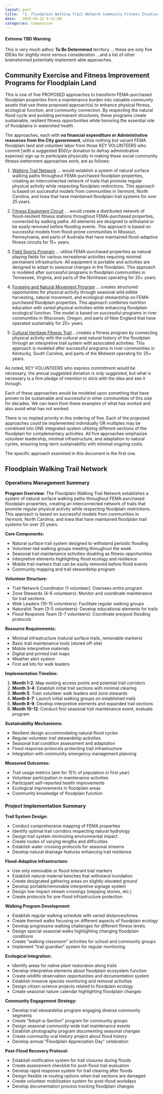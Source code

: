 ```yaml
---
layout: post
title:  "1. Floodplain Walking Trail Network Community Fitness Iniative"
date:   2025-03-22 4:31:00
categories: Compassion
---
```


#### Extreme TBD Warning

This is very much adhoc **To Be Determined** territory ... these are only five IDEAs for slightly more serious consideration  ...and a list of other brainstormed potentially implement-able approaches.

## Community Exercise and Fitness Improvement Programs for Floodplain Land

This is one of five PROPOSED approaches to transform FEMA-purchased floodplain properties from a maintenance burden into valuable community assets that use these proposed approach(s) to enhance physical fitness, ecological function, and community connection. By respecting the natural flood cycle and avoiding permanent structures, these programs create sustainable, resilient fitness opportunities while honoring the essential role of floodplains in watershed health.

The approaches, each with **no financial expenditure or Administrative resources from the City government**, utilize nothing but vacant FEMA floodplain land and volunteer labor from those KEY VOLUNTEERS who commit [with a suggested $50/yr donation to defray administrative expense] sign up to participate physically in making these social community fitness-betterment approaches work, are as follows:

1) [Walking Trail Network](https://brunosolutions.github.io/compassion/2025/03/22/1-Floodplain-Walking-Trail-Network.html) ... would establish a system of natural surface walking paths throughout FEMA-purchased floodplain properties, creating an interconnected network of trails that promote regular physical activity while respecting floodplain restrictions. This approach is based on successful models from communities in Vermont, North Carolina, and Iowa that have maintained floodplain trail systems for over 25 years.

2) [Fitness Equipment Circuit](https://brunosolutions.github.io/compassion/2025/03/22/2-Floodplain-Fitness-Equipment-Circuit.html) ... would create a distributed network of flood-resilient fitness stations throughout FEMA-purchased properties, connected by walking paths. All elements are designed to withstand or be easily removed before flooding events. This approach is based on successful models from flood-prone communities in Missouri, Pennsylvania, and parts of Australia that have maintained flood-adaptive fitness circuits for 15+ years.

3) [Field Sports Program](https://brunosolutions.github.io/compassion/2025/03/22/3-Floodplain-Field-Sports-Program.html) ... utilize FEMA-purchased properties as natural playing fields for various recreational activities requiring minimal permanent infrastructure. All equipment is portable and activities are designed to adapt to seasonal changes in the floodplain. This approach is modeled after successful programs in floodplain communities in Tennessee, Virginia, and parts of the Northeast operating for 20+ years.

4) [Foraging and Natural Movement Program](https://brunosolutions.github.io/compassion/2025/03/22/4-Floodplain-Foraging-and-Natural-Movement-Program.html) ... creates structured opportunities for physical activity through seasonal wild edible harvesting, natural movement, and ecological stewardship on FEMA-purchased floodplain properties. This approach combines nutrition education with varied physical activities while enhancing floodplain ecological function. The model is based on successful programs in river communities in Wisconsin, Oregon, and parts of New England that have operated sustainably for 20+ years.

5) [Cultural Heritage Fitness Trail](https://brunosolutions.github.io/compassion/2025/03/22/5-Cultural-Heritage-Fitness-Trail.html) ...creates a fitness program by connecting physical activity with the cultural and natural history of the floodplain through an interpretive trail system with associated activities. This approach is modeled after successful programs in river communities in Kentucky, South Carolina, and parts of the Midwest operating for 25+ years.

As noted, KEY VOLUNTEERS who express commitment would be necessary; the annual suggested donation is *only suggested*, but what is necessary is a firm pledge of intention to stick with the idea and see it through.

Each of these approaches would be modeled upon something that have proven to be sustainable and successful in other communities of this size for decades. We can learn from these examples of what has worked and also avoid what has not worked.

There is no implied priority in this ordering of five. Each of the proposed approaches could be implemented individually OR multiples may be combined into ONE integrated system utilizing different sections of the floodplain for complementary activities. All five approaches emphasize volunteer leadership, minimal infrastructure, and adaptation to natural cycles, ensuring long-term sustainability with minimal ongoing costs.



The specific approach examined in this document is the first one.

## Floodplain Walking Trail Network

### Operations Management Summary

**Program Overview:**
The Floodplain Walking Trail Network establishes a system of natural surface walking paths throughout FEMA-purchased floodplain properties, creating an interconnected network of trails that promote regular physical activity while respecting floodplain restrictions. This approach is based on successful models from communities in Vermont, North Carolina, and Iowa that have maintained floodplain trail systems for over 25 years.

**Core Components:**
- Natural surface trail system designed to withstand periodic flooding
- Volunteer-led walking groups meeting throughout the week
- Seasonal trail maintenance activities doubling as fitness opportunities
- Interpretive elements highlighting flood ecology and resilience
- Mobile trail markers that can be easily removed before flood events
- Community mapping and trail stewardship program

**Volunteer Structure:**
- Trail Network Coordinator (1 volunteer): Oversees entire program
- Zone Stewards (4-6 volunteers): Monitor and coordinate maintenance for trail sections
- Walk Leaders (10-15 volunteers): Facilitate regular walking groups
- Naturalist Team (3-5 volunteers): Develop educational elements for trails
- Flood Response Team (5-7 volunteers): Coordinate pre/post flooding protocols

**Resource Requirements:**
- Minimal infrastructure (natural surface trails, removable markers)
- Basic trail maintenance tools (stored off-site)
- Mobile interpretive materials
- Digital and printed trail maps
- Weather alert system
- First aid kits for walk leaders

**Implementation Timeline:**
1. **Month 1-2**: Map existing access points and potential trail corridors
2. **Month 3-4**: Establish initial trail sections with minimal clearing
3. **Month 5**: Train volunteer walk leaders and zone stewards
4. **Month 6-7**: Launch initial walking groups on established trails
5. **Month 8-9**: Develop interpretive elements and expanded trail sections
6. **Month 10-12**: Conduct first seasonal trail maintenance event, evaluate program

**Sustainability Mechanisms:**
- Resilient design accommodating natural flood cycles
- Regular volunteer trail stewardship activities
- Seasonal trail condition assessment and adaptation
- Flood response protocols protecting trail infrastructure
- Integration with community emergency management planning

**Measured Outcomes:**
- Trail usage metrics (aim for 15% of population in first year)
- Volunteer participation in maintenance activities
- Participant self-reported health improvements
- Ecological improvements in floodplain areas
- Community knowledge of floodplain function

### Project Implementation Summary

**Trail System Design:**
- Conduct comprehensive mapping of FEMA properties
- Identify optimal trail corridors respecting natural hydrology
- Design trail system minimizing environmental impact
- Create routes of varying lengths and difficulties
- Establish water crossing protocols for seasonal streams
- Develop natural drainage features enhancing trail resilience

**Flood-Adaptive Infrastructure:**
- Use only removable or flood-tolerant trail markers
- Establish natural material benches that withstand inundation
- Create designated gathering areas on slightly elevated ground
- Develop portable/removable interpretive signage system
- Design low-impact stream crossings (stepping stones, etc.)
- Create protocols for pre-flood infrastructure protection

**Walking Program Development:**
- Establish regular walking schedule with varied distances/times
- Create themed walks focusing on different aspects of floodplain ecology
- Develop progressive walking challenges for different fitness levels
- Design special seasonal walks highlighting changing floodplain conditions
- Create "walking classroom" activities for school and community groups
- Implement "trail guardian" system for regular monitoring

**Ecological Integration:**
- Identify areas for native plant restoration along trails
- Develop interpretive elements about floodplain ecosystem function
- Create wildlife observation opportunities and documentation system
- Establish invasive species monitoring and removal activities
- Design citizen science projects related to floodplain ecology
- Create seasonal nature calendar highlighting floodplain changes

**Community Engagement Strategy:**
- Develop trail stewardship program engaging diverse community segments
- Create "Adopt-a-Section" program for community groups
- Design seasonal community-wide trail maintenance events
- Establish photography program documenting seasonal changes
- Create community oral history project about flood history
- Develop annual "Floodplain Appreciation Day" celebration

**Post-Flood Recovery Protocol:**
- Establish notification system for trail closures during floods
- Create assessment checklist for post-flood trail evaluation
- Develop rapid response system for trail clearing after floods
- Design flexible re-routing options when trail sections are damaged
- Create volunteer mobilization system for post-flood workdays
- Develop documentation process tracking floodplain changes

